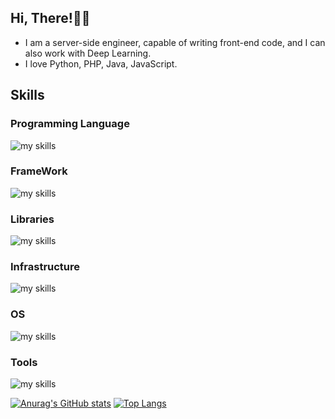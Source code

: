## Hi, There!👋🐧
- I am a server-side engineer, capable of writing front-end code, and I can also work with Deep Learning.
- I love Python, PHP, Java, JavaScript.

## Skills
### Programming Language
<img alt="my skills" src="https://skillicons.dev/icons?theme=light&perline=7&i=html,css,js,ts,python,java,php" />

### FrameWork
<img alt="my skills" src="https://skillicons.dev/icons?theme=light&perline=7&i=django,react,next,vue,laravel" />

### Libraries
<img alt="my skills" src="https://skillicons.dev/icons?theme=light&perline=7&i=opencv,sklearn,tensorflow" />

### Infrastructure
<img alt="my skills" src="https://skillicons.dev/icons?theme=light&perline=7&i=docker,terraform,aws,dynamodb,gcp,firebase,kubernetes,anaconda,nginx" />

### OS
<img alt="my skills" src="https://skillicons.dev/icons?theme=light&perline=7&i=linux,windows" />

### Tools
<img alt="my skills" src="https://skillicons.dev/icons?theme=light&perline=7&i=git,github,gitlab,yarn,webpack" />

[![Anurag's GitHub stats](https://github-readme-stats.vercel.app/api?username=Kentkn192837)](https://github.com/anuraghazra/github-readme-stats)
[![Top Langs](https://github-readme-stats.vercel.app/api/top-langs/?username=Kentkn192837&hide=jupyter%20notebook)](https://github.com/anuraghazra/github-readme-stats)
